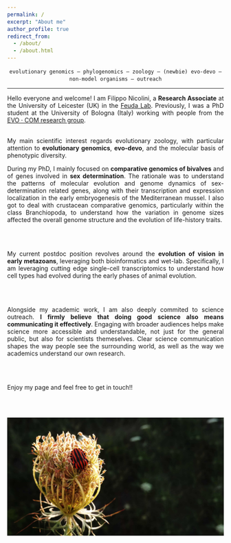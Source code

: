 ```yaml
---
permalink: /
excerpt: "About me"
author_profile: true
redirect_from: 
  - /about/
  - /about.html
---
```


<div style="text-align: center">
<code>evolutionary genomics – phylogenomics – zoology – (newbie) evo-devo – non-model organisms – outreach</code>
</div>


---


<div style="text-align: justify">
  Hello everyone and welcome! I am Filippo Nicolini, a <b>Research Associate</b> at the University of Leicester (UK) in the <a href="https://sites.google.com/view/feudalab/home" target="blank">Feuda Lab</a>. Previously, I was a PhD student at the University of Bologna (Italy) working with people from the <a href="https://sites.google.com/view/evo-com-unibo/home" target="_blank">EVO · COM research group</a>.
  
  <br />
  <br />
  
  My main scientific interest regards evolutionary zoology, with particular attention to <b>evolutionary genomics</b>, <b>evo-devo</b>, and the molecular basis of phenotypic diversity.
  
  During my PhD, I mainly focused on <b>comparative genomics of bivalves</b> and of genes involved in <b>sex determination</b>. The rationale was to understand the patterns of molecular evolution and genome dynamics of sex-determination related genes, along with their transcription and expression localization in the early embryogenesis of the Mediterranean mussel. I also got to deal with crustacean comparative genomics, particularly within the class Branchiopoda, to understand how the variation in genome sizes affected the overall genome structure and the evolution of life-history traits.
  
  <br />
  <br />
  
  My current postdoc position revolves around the <b>evolution of vision in early metazoans</b>, leveraging both bioinformatics and wet-lab. Specifically, I am leveraging cutting edge single-cell transcriptomics to understand how cell types had evolved during the early phases of animal evolution.
  
  <br />
  <br />

  Alongside my academic work, I am also deeply commited to science outreach. <b>I firmly believe that doing good science also means communicating it effectively</b>. Engaging with broader audiences helps make science more accessible and understandable, not just for the general public, but also for scientists themeselves. Clear science communication shapes the way people see the surrounding world, as well as the way we academics understand our own research.

  <br />
  <br />
  
  Enjoy my page and feel free to get in touch!!

  <br />
  <br />
</div>

![homepic](/images/homepic_reduced.jpg)